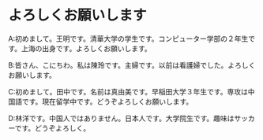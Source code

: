 # よろしくお願いします

A:初めまして。王明です。清華大学の学生です。コンピューター学部の２年生です。上海の出身です。よろしくお願いします。

B:皆さん、こにちわ。私は陳玲です。主婦です。以前は看護婦でした。よろしくお願いします。

C:初めまして。田中です。名前は真由美です。早稲田大学３年生です。専攻は中国語です。現在留学中です。どうぞよろしくお願いします。

D:林洋です。中国人ではありません。日本人です。大学院生です。趣味はサッカーです。どうぞよろしく。